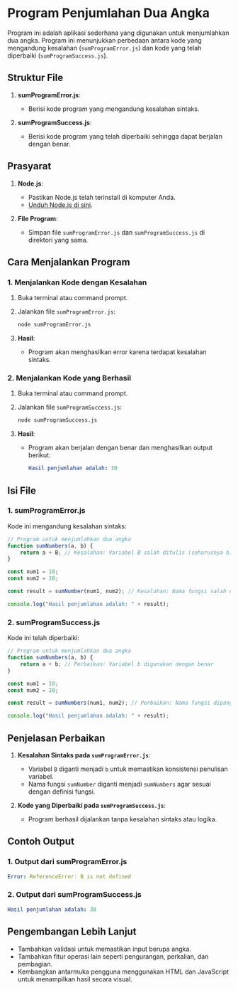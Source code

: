 # Program Penjumlahan Dua Angka

Program ini adalah aplikasi sederhana yang digunakan untuk menjumlahkan dua angka. Program ini menunjukkan perbedaan antara kode yang mengandung kesalahan (`sumProgramError.js`) dan kode yang telah diperbaiki (`sumProgramSuccess.js`).

## Struktur File

1. **sumProgramError.js**:

    - Berisi kode program yang mengandung kesalahan sintaks.

2. **sumProgramSuccess.js**:
    - Berisi kode program yang telah diperbaiki sehingga dapat berjalan dengan benar.

## Prasyarat

1. **Node.js**:

    - Pastikan Node.js telah terinstall di komputer Anda.
    - [Unduh Node.js di sini](https://nodejs.org/).

2. **File Program**:
    - Simpan file `sumProgramError.js` dan `sumProgramSuccess.js` di direktori yang sama.

## Cara Menjalankan Program

### **1. Menjalankan Kode dengan Kesalahan**

1. Buka terminal atau command prompt.
2. Jalankan file `sumProgramError.js`:

    ```bash
    node sumProgramError.js
    ```

3. **Hasil**:
    - Program akan menghasilkan error karena terdapat kesalahan sintaks.

### **2. Menjalankan Kode yang Berhasil**

1. Buka terminal atau command prompt.
2. Jalankan file `sumProgramSuccess.js`:

    ```bash
    node sumProgramSuccess.js
    ```

3. **Hasil**:

    - Program akan berjalan dengan benar dan menghasilkan output berikut:

        ```yaml
        Hasil penjumlahan adalah: 30
        ```

## Isi File

### **1. sumProgramError.js**

Kode ini mengandung kesalahan sintaks:

```javascript
// Program untuk menjumlahkan dua angka
function sumNumbers(a, b) {
    return a + B; // Kesalahan: Variabel B salah ditulis (seharusnya b)
}

const num1 = 10;
const num2 = 20;

const result = sumNumber(num1, num2); // Kesalahan: Nama fungsi salah ditulis (seharusnya sumNumbers)

console.log("Hasil penjumlahan adalah: " + result);
```

### **2. sumProgramSuccess.js**

Kode ini telah diperbaiki:

```javascript
// Program untuk menjumlahkan dua angka
function sumNumbers(a, b) {
    return a + b; // Perbaikan: Variabel b digunakan dengan benar
}

const num1 = 10;
const num2 = 20;

const result = sumNumbers(num1, num2); // Perbaikan: Nama fungsi dipanggil dengan benar

console.log("Hasil penjumlahan adalah: " + result);
```

## Penjelasan Perbaikan

1. **Kesalahan Sintaks pada `sumProgramError.js`**:

    - Variabel `B` diganti menjadi `b` untuk memastikan konsistensi penulisan variabel.
    - Nama fungsi `sumNumber` diganti menjadi `sumNumbers` agar sesuai dengan definisi fungsi.

2. **Kode yang Diperbaiki pada `sumProgramSuccess.js`**:
    - Program berhasil dijalankan tanpa kesalahan sintaks atau logika.

## Contoh Output

### **1. Output dari sumProgramError.js**

```yaml
Error: ReferenceError: B is not defined
```

### **2. Output dari sumProgramSuccess.js**

```yaml
Hasil penjumlahan adalah: 30
```

## Pengembangan Lebih Lanjut

-   Tambahkan validasi untuk memastikan input berupa angka.
-   Tambahkan fitur operasi lain seperti pengurangan, perkalian, dan pembagian.
-   Kembangkan antarmuka pengguna menggunakan HTML dan JavaScript untuk menampilkan hasil secara visual.
